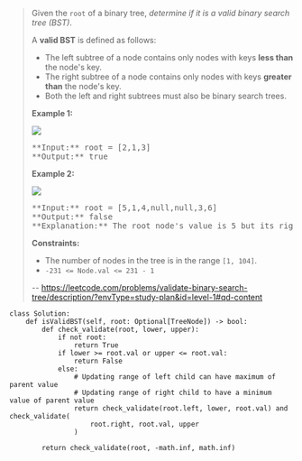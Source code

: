 > Given the `root` of a binary tree, _determine if it is a valid binary search tree (BST)_.
> 
> A **valid BST** is defined as follows:
> 
> *   The left subtree of a node contains only nodes with keys **less than** the node's key.
> *   The right subtree of a node contains only nodes with keys **greater than** the node's key.
> *   Both the left and right subtrees must also be binary search trees.
> 
> **Example 1:**
> 
> ![](https://assets.leetcode.com/uploads/2020/12/01/tree1.jpg)
> 
> <pre>**Input:** root = [2,1,3]
> **Output:** true
> </pre>
> 
> **Example 2:**
> 
> ![](https://assets.leetcode.com/uploads/2020/12/01/tree2.jpg)
> 
> <pre>**Input:** root = [5,1,4,null,null,3,6]
> **Output:** false
> **Explanation:** The root node's value is 5 but its right child's value is 4.
> </pre>
> 
> **Constraints:**
> 
> *   The number of nodes in the tree is in the range `[1, 104]`.
> *   `-231 <= Node.val <= 231 - 1`
>
> -- https://leetcode.com/problems/validate-binary-search-tree/description/?envType=study-plan&id=level-1#qd-content
```
class Solution:    
    def isValidBST(self, root: Optional[TreeNode]) -> bool:
        def check_validate(root, lower, upper):
            if not root:
                return True
            if lower >= root.val or upper <= root.val:
                return False
            else:
                # Updating range of left child can have maximum of parent value
                # Updating range of right child to have a minimum value of parent value
                return check_validate(root.left, lower, root.val) and check_validate(
                    root.right, root.val, upper
                )

        return check_validate(root, -math.inf, math.inf)    
```
